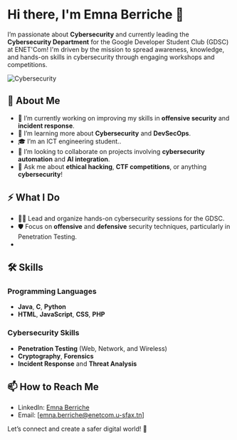 # Hi there, I'm Emna Berriche 👋

I’m passionate about **Cybersecurity** and currently leading the **Cybersecurity Department** for the Google Developer Student Club (GDSC) at ENET'Com! I'm driven by the mission to spread awareness, knowledge, and hands-on skills in cybersecurity through engaging workshops and competitions.

![Cybersecurity](https://i.pinimg.com/originals/81/17/6f/81176fb8eb0611b28f28da98de221d5e.gif)

## 🚀 About Me
- 🔭 I’m currently working on improving my skills in **offensive security** and **incident response**.
- 🌱 I’m learning more about **Cybersecurity** and **DevSecOps**.
- 🎓 I’m an  ICT engineering student..
- 👯 I’m looking to collaborate on projects involving **cybersecurity automation** and **AI integration**.
- 💬 Ask me about **ethical hacking**, **CTF competitions**, or anything **cybersecurity**!

## ⚡ What I Do
- 👨‍🏫 Lead and organize hands-on cybersecurity sessions for the GDSC.
- 🛡️ Focus on **offensive** and **defensive** security techniques, particularly in Penetration Testing.
- 
## 🛠️ Skills
### Programming Languages
- **Java**, **C**, **Python**
- **HTML**, **JavaScript**, **CSS**, **PHP**
  
### Cybersecurity Skills
- **Penetration Testing** (Web, Network, and Wireless)
- **Cryptography**, **Forensics**
- **Incident Response** and **Threat Analysis**

## 📫 How to Reach Me
- LinkedIn: [Emna Berriche](https://www.linkedin.com/in/emna-berriche)
- Email: [emna.berriche@enetcom.u-sfax.tn]

Let’s connect and create a safer digital world! 🚀


<!---
EmnaBerriche/EmnaBerriche is a ✨ special ✨ repository because its `README.md` (this file) appears on your GitHub profile.
You can click the Preview link to take a look at your changes.
--->
